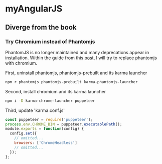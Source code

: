# myAngularJS

## Diverge from the book

### Try Chromium instead of Phantomjs
PhantomJS is no longer maintained and many deprecations appear in installation. Within the guide from this [post](https://medium.com/@metalex9/replace-phantomjs-with-headless-chromium-for-javascript-unit-testing-in-karma-59812e6f8ce4), I will try to replace phantomjs with chromium.

First, uninstall phantomjs, phantomjs-prebuilt and its karma launcher
```bash
npm r phantomjs phantomjs-prebuilt karma-phantomjs-launcher
```

Second, install chromium and its karma launcher
```bash
npm i -D karma-chrome-launcher puppeteer
```

Third, update 'karma.conf.js'
```js
const puppeteer = require('puppeteer');
process.env.CHROME_BIN = puppeteer.executablePath();
module.exports = function(config) {
  config.set({
    // omitted...
    browsers: ['ChromeHeadless']
    // omitted...
  });
};
```